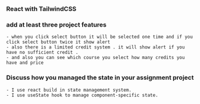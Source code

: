 ### React  with  TailwindCSS
### add at least three project features
    - when you click select button it will be selected one time and if you click select button twice it show alert 
    - also there is a limited credit system . it will show alert if you have no sufficient credit .
    - and also you can see which course you select how many credits you have and price



### Discuss how you managed the state in your assignment project 
    - I use react build in state management system. 
    - I use useState hook to manage component-specific state.
